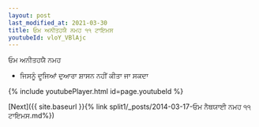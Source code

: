 ```yaml
---
layout: post
last_modified_at: 2021-03-30
title: ਓਮ ਅਨੀਤਹਯੈ ਨਮਹ ੧੧ ਟਾਇਮਸ
youtubeId: vloY_VBlAjc
---
```

 
 
 ਓਮ ਅਨੀਤਹਯੈ ਨਮਹ  
 
 -  ਜਿਸਨੂੰ ਦੂਜਿਆਂ ਦੁਆਰਾ ਸ਼ਾਸਨ ਨਹੀਂ ਕੀਤਾ ਜਾ ਸਕਦਾ 
 
  
 
  
 
 
 
 
 
 


{% include youtubePlayer.html id=page.youtubeId %}
 
[Next]({{ site.baseurl }}{% link  split1/_posts/2014-03-17-ਓਮ ਨੈਥਯਾਈ ਨਮਹ ੧੧ ਟਾਇਮਸ.md%})
 
